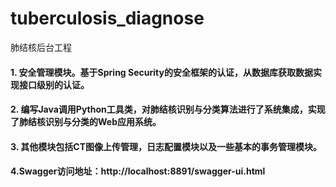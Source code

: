 # tuberculosis_diagnose
肺结核后台工程
#### 1.	安全管理模块。基于Spring Security的安全框架的认证，从数据库获取数据实现接口级别的认证。
#### 2.	编写Java调用Python工具类，对肺结核识别与分类算法进行了系统集成，实现了肺结核识别与分类的Web应用系统。
#### 3.	其他模块包括CT图像上传管理，日志配置模块以及一些基本的事务管理模块。
#### 4.Swagger访问地址：http://localhost:8891/swagger-ui.html
